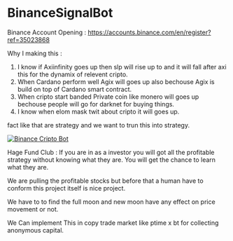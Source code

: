 # BinanceSignalBot

Binance Account Opening :
https://accounts.binance.com/en/register?ref=35023868


Why I making this :
1. I know if Axiinfinity goes up then slp will rise up to and it will fall after axi this for the dynamix of relevent cripto.
2. When Cardano perform well Agix will goes up also bechouse Agix is build on top of Cardano smart contract.
3. When cripto start banded Private coin like monero will goes up bechouse people will go for darknet for buying things.
4. I know when elom mask twit about cripto it will goes up.

fact like that are strategy and we want to trun this into strategy.


[![Binance Cripto Bot](https://user-images.githubusercontent.com/4492335/160128119-364736e7-53f5-4f93-ac6a-1c556bdb8da3.png)](https://youtu.be/7XQhYYIiXvA)

Hage Fund Club :
If you are in as a investor you will got all the profitable strategy without knowing what they are.
You will get the chance to learn what they are.

We are pulling the profitable stocks but before that a human have to conform this project itself is nice project.

We have to to find the full moon and new moon have any effect on price movement or not.

We Can implement This in copy trade market like ptime x bt for collecting anonymous capital.
